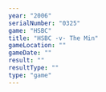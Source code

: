 ```yaml
---
year: "2006"
serialNumber: "0325" 
game: "HSBC"
title: "HSBC -v- The Min"
gameLocation: ""
gameDate: ""
result: ""
resultType: ""
type: "game"
---
```

